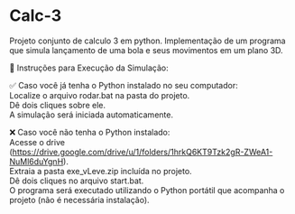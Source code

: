 # Calc-3
Projeto conjunto de calculo 3 em python. Implementação de um programa que simula lançamento de uma bola e seus movimentos em um plano 3D.

📄 Instruções para Execução da Simulação:

✅ Caso você já tenha o Python instalado no seu computador:  
Localize o arquivo rodar.bat na pasta do projeto.  
Dê dois cliques sobre ele.  
A simulação será iniciada automaticamente.  


❌ Caso você não tenha o Python instalado:  
Acesse o drive (https://drive.google.com/drive/u/1/folders/1hrkQ6KT9Tzk2gR-ZWeA1-NuMl6duYgnH).   
Extraia a pasta exe_vLeve.zip incluída no projeto.  
Dê dois cliques no arquivo start.bat.  
O programa será executado utilizando o Python portátil que acompanha o projeto (não é necessária instalação).